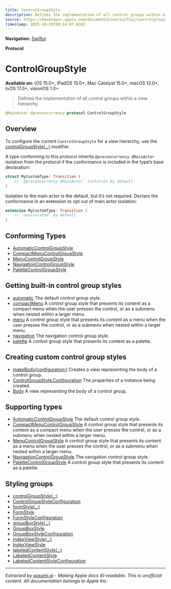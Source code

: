 ```yaml
---
title: ControlGroupStyle
description: Defines the implementation of all control groups within a view hierarchy.
source: https://developer.apple.com/documentation/swiftui/controlgroupstyle
timestamp: 2025-10-29T00:14:07.028Z
---
```


**Navigation:** [Swiftui](/documentation/swiftui)

**Protocol**

# ControlGroupStyle

**Available on:** iOS 15.0+, iPadOS 15.0+, Mac Catalyst 15.0+, macOS 12.0+, tvOS 17.0+, visionOS 1.0+

> Defines the implementation of all control groups within a view hierarchy.

```swift
@MainActor @preconcurrency protocol ControlGroupStyle
```

## Overview

To configure the current `ControlGroupStyle` for a view hierarchy, use the [controlGroupStyle(_:)](/documentation/swiftui/view/controlgroupstyle(_:)) modifier.

A type conforming to this protocol inherits `@preconcurrency @MainActor` isolation from the protocol if the conformance is included in the type’s base declaration:

```swift
struct MyCustomType: Transition {
    // `@preconcurrency @MainActor` isolation by default
}
```

Isolation to the main actor is the default, but it’s not required. Declare the conformance in an extension to opt out of main actor isolation:

```swift
extension MyCustomType: Transition {
    // `nonisolated` by default
}
```

## Conforming Types

- [AutomaticControlGroupStyle](/documentation/swiftui/automaticcontrolgroupstyle)
- [CompactMenuControlGroupStyle](/documentation/swiftui/compactmenucontrolgroupstyle)
- [MenuControlGroupStyle](/documentation/swiftui/menucontrolgroupstyle)
- [NavigationControlGroupStyle](/documentation/swiftui/navigationcontrolgroupstyle)
- [PaletteControlGroupStyle](/documentation/swiftui/palettecontrolgroupstyle)

## Getting built-in control group styles

- [automatic](/documentation/swiftui/controlgroupstyle/automatic) The default control group style.
- [compactMenu](/documentation/swiftui/controlgroupstyle/compactmenu) A control group style that presents its content as a compact menu when the user presses the control, or as a submenu when nested within a larger menu.
- [menu](/documentation/swiftui/controlgroupstyle/menu) A control group style that presents its content as a menu when the user presses the control, or as a submenu when nested within a larger menu.
- [navigation](/documentation/swiftui/controlgroupstyle/navigation) The navigation control group style.
- [palette](/documentation/swiftui/controlgroupstyle/palette) A control group style that presents its content as a palette.

## Creating custom control group styles

- [makeBody(configuration:)](/documentation/swiftui/controlgroupstyle/makebody(configuration:)) Creates a view representing the body of a control group.
- [ControlGroupStyle.Configuration](/documentation/swiftui/controlgroupstyle/configuration) The properties of a  instance being created.
- [Body](/documentation/swiftui/controlgroupstyle/body) A view representing the body of a control group.

## Supporting types

- [AutomaticControlGroupStyle](/documentation/swiftui/automaticcontrolgroupstyle) The default control group style.
- [CompactMenuControlGroupStyle](/documentation/swiftui/compactmenucontrolgroupstyle) A control group style that presents its content as a compact menu when the user presses the control, or as a submenu when nested within a larger menu.
- [MenuControlGroupStyle](/documentation/swiftui/menucontrolgroupstyle) A control group style that presents its content as a menu when the user presses the control, or as a submenu when nested within a larger menu.
- [NavigationControlGroupStyle](/documentation/swiftui/navigationcontrolgroupstyle) The navigation control group style.
- [PaletteControlGroupStyle](/documentation/swiftui/palettecontrolgroupstyle) A control group style that presents its content as a palette.

## Styling groups

- [controlGroupStyle(_:)](/documentation/swiftui/view/controlgroupstyle(_:))
- [ControlGroupStyleConfiguration](/documentation/swiftui/controlgroupstyleconfiguration)
- [formStyle(_:)](/documentation/swiftui/view/formstyle(_:))
- [FormStyle](/documentation/swiftui/formstyle)
- [FormStyleConfiguration](/documentation/swiftui/formstyleconfiguration)
- [groupBoxStyle(_:)](/documentation/swiftui/view/groupboxstyle(_:))
- [GroupBoxStyle](/documentation/swiftui/groupboxstyle)
- [GroupBoxStyleConfiguration](/documentation/swiftui/groupboxstyleconfiguration)
- [indexViewStyle(_:)](/documentation/swiftui/view/indexviewstyle(_:))
- [IndexViewStyle](/documentation/swiftui/indexviewstyle)
- [labeledContentStyle(_:)](/documentation/swiftui/view/labeledcontentstyle(_:))
- [LabeledContentStyle](/documentation/swiftui/labeledcontentstyle)
- [LabeledContentStyleConfiguration](/documentation/swiftui/labeledcontentstyleconfiguration)

---

*Extracted by [sosumi.ai](https://sosumi.ai) - Making Apple docs AI-readable.*
*This is unofficial content. All documentation belongs to Apple Inc.*
